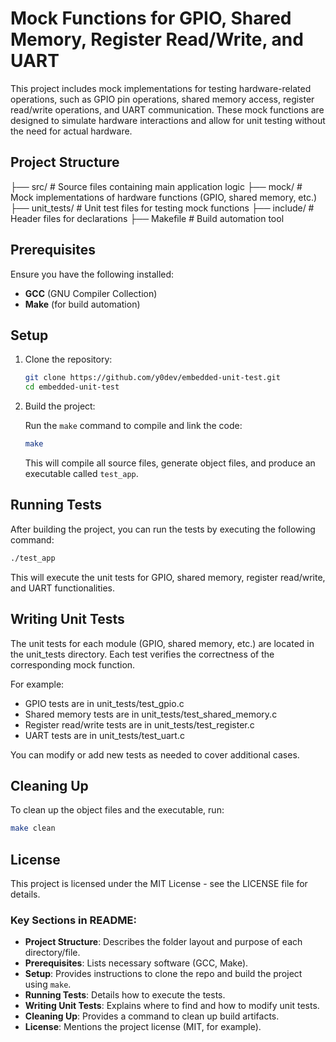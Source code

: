 # Mock Functions for GPIO, Shared Memory, Register Read/Write, and UART

This project includes mock implementations for testing hardware-related operations, such as GPIO pin operations, shared memory access, register read/write operations, and UART communication. These mock functions are designed to simulate hardware interactions and allow for unit testing without the need for actual hardware.

## Project Structure

├── src/ # Source files containing main application logic
├── mock/ # Mock implementations of hardware functions (GPIO, shared memory, etc.)
├── unit_tests/ # Unit test files for testing mock functions
├── include/ # Header files for declarations
├── Makefile # Build automation tool

## Prerequisites

Ensure you have the following installed:

- **GCC** (GNU Compiler Collection)
- **Make** (for build automation)

## Setup

1. Clone the repository:

   ```bash
   git clone https://github.com/y0dev/embedded-unit-test.git
   cd embedded-unit-test
   ```

2. Build the project:

   Run the `make` command to compile and link the code:

   ```bash
   make
   ```

   This will compile all source files, generate object files, and produce an executable called `test_app`.

## Running Tests

After building the project, you can run the tests by executing the following command:

```bash
./test_app
```

This will execute the unit tests for GPIO, shared memory, register read/write, and UART functionalities.

## Writing Unit Tests

The unit tests for each module (GPIO, shared memory, etc.) are located in the unit_tests directory. Each test verifies the correctness of the corresponding mock function.

For example:

- GPIO tests are in unit_tests/test_gpio.c
- Shared memory tests are in unit_tests/test_shared_memory.c
- Register read/write tests are in unit_tests/test_register.c
- UART tests are in unit_tests/test_uart.c

You can modify or add new tests as needed to cover additional cases.

## Cleaning Up

To clean up the object files and the executable, run:

```bash
make clean
```

## License

This project is licensed under the MIT License - see the LICENSE file for details.

### Key Sections in README:

- **Project Structure**: Describes the folder layout and purpose of each directory/file.
- **Prerequisites**: Lists necessary software (GCC, Make).
- **Setup**: Provides instructions to clone the repo and build the project using `make`.
- **Running Tests**: Details how to execute the tests.
- **Writing Unit Tests**: Explains where to find and how to modify unit tests.
- **Cleaning Up**: Provides a command to clean up build artifacts.
- **License**: Mentions the project license (MIT, for example).
